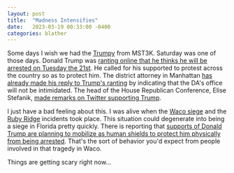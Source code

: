 ```yaml
---
layout: post
title:  "Madness Intensifies"
date:   2023-03-19 00:33:00 -0400
categories: blather
---
```

Some days I wish we had the [Trumpy](https://youtu.be/cW-5qrwsiOI) from MST3K.  Saturday was one of those days.  Donald Trump was [ranting online that he thinks he will be arrested on Tuesday the 21st](https://web.archive.org/web/20230319044058/https://www.reuters.com/article/usa-trump-idCAKBN2VK07I).  He called for his supported to protest across the country so as to protect him.  The district attorney in Manhattan [has already made his reply to Trump's ranting](https://web.archive.org/web/20230319042422/https://www.politico.com/news/2023/03/18/manhattan-da-bragg-privately-warns-on-intimidation-threats-to-rule-of-law-00087745) by indicating that the DA's office will not be intimidated.  The head of the House Republican Conference, Elise Stefanik, [made remarks on Twitter supporting Trump](https://web.archive.org/web/20230319045107/https://twitter.com/elisestefanik/status/1637126158809538563).

I just have a bad feeling about this.  I was alive when the [Waco siege](https://en.wikipedia.org/w/index.php?title=Waco_siege&oldid=1145378099) and the [Ruby Ridge](https://en.wikipedia.org/w/index.php?title=Ruby_Ridge&oldid=1145007827) incidents took place.  This situation could degenerate into being a siege in Florida pretty quickly.  There is reporting that [supports of Donald Trump are planning to mobilize as human shields to protect him physically from being arrested](https://web.archive.org/web/20230319045658/https://www.thedailybeast.com/officials-prep-for-protests-as-maga-sycophants-push-patriot-moat-around-mar-a-lago).  That's the sort of behavior you'd expect from people involved in that tragedy in Waco.

Things are getting scary right now...
